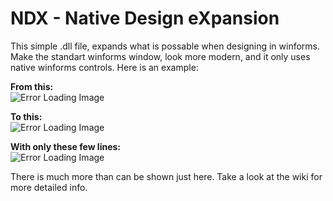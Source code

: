 # NDX - Native Design eXpansion

This simple .dll file, expands what is possable when designing in winforms. Make the standart winforms window, look more modern, and it only uses native winforms controls. Here is an example:

**From this:** <br>
![Error Loading Image](https://wtoljq.db.files.1drv.com/y4m2DsnK4K9WaqaalofN6zp4mbBFapwr2m25JQsF3UsdnhlGgbkA-mDryc_GiO_diWcwKJztNpokl4vVf__k9xORjlHK3DH6_n0nIHwi38K6Pn4FITGhtjK4US_6hyHqwBR0A2v_p7IiixYD8RCavDI4eUeLI4SsCCOYTpzVLxz7qO1Ngv5OChd8FlX7i-SMIUxd1LtWcM0bb1B9S_7ojGhTg?width=578&height=168&cropmode=none)

**To this:** <br>
![Error Loading Image](https://9uczma.db.files.1drv.com/y4m_3EI5kSEX6VMTkbi1WJr91QiseQCL9818W-WLk0W98czCD4SULfxnXWiDmhXPV_sxHaV8muHRzuStbY7rYLI5SoJOwmabtjoY1P2oJA2iy_pXyQYq6yX5ZoHWWPCSsYniLicx6rJDUpkNsyznIEnkW0Z-m3LWFWpVVdwOr1dKPfLFV2c9WMyNLHVhnJdorSXT5Jy28XD4QgojQRJTROA4g?width=545&height=147&cropmode=none)

**With only these few lines:** <br>
![Error Loading Image](https://kzgcdq.db.files.1drv.com/y4mj3bXAqZMf4QrHbEp8ydEepdRxQipz4aLESdAZYsODqzOc_XSVJMyfK-Z1wctbNIUkvCpVKd-79v6PgRV-IQhHB7JYALwG8KWB-xTclZ6EiYHvRNAXv3a9DT0ZOuEbjucG0f2bdBk4gB6VhG0E0qkRiSjRuCfW2iNp4McBOih-PdlakKbOC5RkTnW1xD9T_Bs7uwu9TQ1ngkp2FS3s1SUUg?width=595&height=371&cropmode=none)

There is much more than can be shown just here. Take a look at the wiki for more detailed info.

